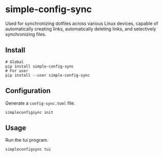 # simple-config-sync

Used for synchronizing dotfiles across various Linux devices, capable of automatically creating links, automatically deleting links, and selectively synchronizing files.

## Install

```shell
# Global
pip install simple-config-sync
# For user
pip install --user simple-config-sync
```

## Configuration

Generate a `config-sync.toml` file.

```shell
simpleconfigsync init
```

## Usage

Run the tui program.

```shell
simpleconfigsync tui
```
